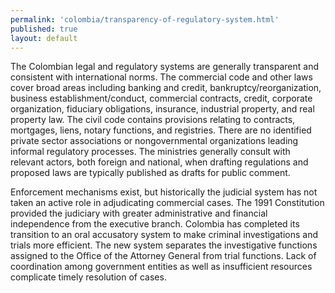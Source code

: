 ```yaml
---
permalink: 'colombia/transparency-of-regulatory-system.html'
published: true
layout: default
---
```

The Colombian legal and regulatory systems are generally transparent and consistent with international norms. The commercial code and other laws cover broad areas including banking and credit, bankruptcy/reorganization, business establishment/conduct, commercial contracts, credit, corporate organization, fiduciary obligations, insurance, industrial property, and real property law. The civil code contains provisions relating to contracts, mortgages, liens, notary functions, and registries. There are no identified private sector associations or nongovernmental organizations leading informal regulatory processes. The ministries generally consult with relevant actors, both foreign and national, when drafting regulations and proposed laws are typically published as drafts for public comment.

Enforcement mechanisms exist, but historically the judicial system has not taken an active role in adjudicating commercial cases. The 1991 Constitution provided the judiciary with greater administrative and financial independence from the executive branch. Colombia has completed its transition to an oral accusatory system to make criminal investigations and trials more efficient. The new system separates the investigative functions assigned to the Office of the Attorney General from trial functions. Lack of coordination among government entities as well as insufficient resources complicate timely resolution of cases.
